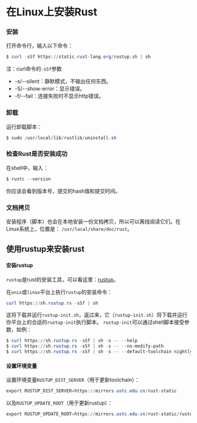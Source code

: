在Linux上安装Rust
=================================
### 安装
打开命令行，输入以下命令：
```powershell
$ curl -sSf https://static.rust-lang.org/rustup.sh | sh
```
注：curl命令的`-sSf`参数
+ -s/--silent：静默模式，不输出任何东西。
+ -S/--show-error：显示错误。
+ -f/--fail：连接失败时不显示http错误。

### 卸载
运行卸载脚本：
```powershell
$ sudo /usr/local/lib/rustlib/uninstall.sh
```

### 检查Rust是否安装成功
在shell中，输入：
```powershell
$ rustc --version
```
你应该会看到版本号，提交的hash值和提交时间。

### 文档拷贝
安装程序（脚本）也会在本地安装一份文档拷贝，所以可以离线阅读它们。在Linux系统上，位置是：
`/usr/local/share/doc/rust`。

## 使用rustup来安装rust
#### 安装rustup
`rustup`是rust的安装工具，可以看这里：[rustup](https://www.rustup.rs/)。

在`unix`或`linux`平台上执行`rustup`的安装命令：
```powershell
curl https://sh.rustup.rs -sSf | sh
```
这将下载并运行`rustup-init.sh`，返过来，它（`rustup-init.sh`）将下载并运行你平台上的合适的`rustup-init`执行脚本。
`rustup-init`可以通过shell脚本接受参数，如例：
```powershell
$ curl https://sh.rustup.rs -sSf | sh -s -- --help
$ curl https://sh.rustup.rs -sSf | sh -s -- --no-modify-path
$ curl https://sh.rustup.rs -sSf | sh -s -- --default-toolchain nightly
```
#### 设置环境变量
设置环境变量`RUSTUP_DIST_SERVER`（用于更新toolchain）：
```powershell
export RUSTUP_DIST_SERVER=https://mirrors.ustc.edu.cn/rust-static
```
以及`RUSTUP_UPDATE_ROOT`（用于更新rustup）：
```powershell
export RUSTUP_UPDATE_ROOT=https://mirrors.ustc.edu.cn/rust-static/rustup/dist
```
